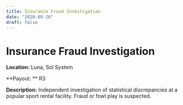 ```yaml
---
title: Insurance Fraud Investigation
date: "2020-09-26"
draft: false
---
```



# Insurance Fraud Investigation

**Location:** Luna, Sol System

**Payout: ** R3

**Description:** Independent investigation of statistical discrepancies at a popular sport rental facility. Fraud or fowl play is suspected.

